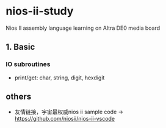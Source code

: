 # nios-ii-study
Nios II assembly language learning on Altra DE0 media board
## 1. Basic
### IO subroutines
- print/get: char, string, digit, hexdigit
## others
- 友情链接，宇宙最权威nios ii sample code -> https://github.com/niosii/nios-ii-vscode